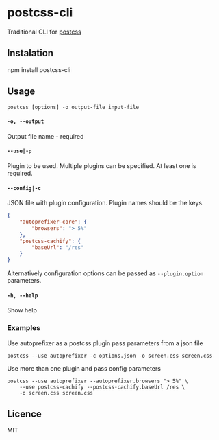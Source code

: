 # postcss-cli

Traditional CLI for [postcss]

## Instalation

npm install postcss-cli

## Usage

    postcss [options] -o output-file input-file

#### `-o, --output`

Output file name - required

#### `--use|-p`

Plugin to be used. Multiple plugins can be specified. At least one is required.

#### `--config|-c`

JSON file with plugin configuration. Plugin names should be the keys.

````json
{
    "autoprefixer-core": {
        "browsers": "> 5%"
    },
    "postcss-cachify": {
        "baseUrl": "/res"
    }
}
````

Alternatively configuration options can be passed as `--plugin.option` parameters.

#### `-h, --help`

Show help

### Examples

Use autoprefixer as a postcss plugin pass parameters from a json file

    postcss --use autoprefixer -c options.json -o screen.css screen.css

Use more than one plugin and pass config parameters

    postcss --use autoprefixer --autoprefixer.browsers "> 5%" \
        --use postcss-cachify --postcss-cachify.baseUrl /res \
        -o screen.css screen.css

## Licence

MIT

[postcss]: https://github.com/postcss/postcss
